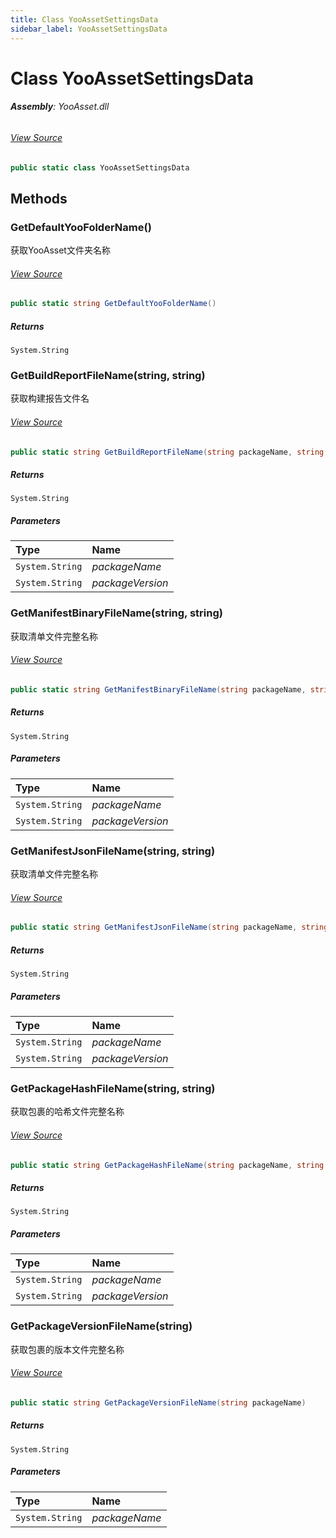 ```yaml
---
title: Class YooAssetSettingsData
sidebar_label: YooAssetSettingsData
---
```

# Class YooAssetSettingsData


###### **Assembly**: YooAsset.dll
###### [View Source](https://github.com/tuyoogame/YooAsset-Samples.git/blob/main/Assets/YooAsset/Runtime/Settings/YooAssetSettingsData.cs#L6)
```csharp title="Declaration"
public static class YooAssetSettingsData
```
## Methods
### GetDefaultYooFolderName()
获取YooAsset文件夹名称
###### [View Source](https://github.com/tuyoogame/YooAsset-Samples.git/blob/main/Assets/YooAsset/Runtime/Settings/YooAssetSettingsData.cs#L48)
```csharp title="Declaration"
public static string GetDefaultYooFolderName()
```

##### Returns

`System.String`
### GetBuildReportFileName(string, string)
获取构建报告文件名
###### [View Source](https://github.com/tuyoogame/YooAsset-Samples.git/blob/main/Assets/YooAsset/Runtime/Settings/YooAssetSettingsData.cs#L56)
```csharp title="Declaration"
public static string GetBuildReportFileName(string packageName, string packageVersion)
```

##### Returns

`System.String`

##### Parameters

| Type | Name |
|:--- |:--- |
| `System.String` | *packageName* |
| `System.String` | *packageVersion* |

### GetManifestBinaryFileName(string, string)
获取清单文件完整名称
###### [View Source](https://github.com/tuyoogame/YooAsset-Samples.git/blob/main/Assets/YooAsset/Runtime/Settings/YooAssetSettingsData.cs#L67)
```csharp title="Declaration"
public static string GetManifestBinaryFileName(string packageName, string packageVersion)
```

##### Returns

`System.String`

##### Parameters

| Type | Name |
|:--- |:--- |
| `System.String` | *packageName* |
| `System.String` | *packageVersion* |

### GetManifestJsonFileName(string, string)
获取清单文件完整名称
###### [View Source](https://github.com/tuyoogame/YooAsset-Samples.git/blob/main/Assets/YooAsset/Runtime/Settings/YooAssetSettingsData.cs#L78)
```csharp title="Declaration"
public static string GetManifestJsonFileName(string packageName, string packageVersion)
```

##### Returns

`System.String`

##### Parameters

| Type | Name |
|:--- |:--- |
| `System.String` | *packageName* |
| `System.String` | *packageVersion* |

### GetPackageHashFileName(string, string)
获取包裹的哈希文件完整名称
###### [View Source](https://github.com/tuyoogame/YooAsset-Samples.git/blob/main/Assets/YooAsset/Runtime/Settings/YooAssetSettingsData.cs#L89)
```csharp title="Declaration"
public static string GetPackageHashFileName(string packageName, string packageVersion)
```

##### Returns

`System.String`

##### Parameters

| Type | Name |
|:--- |:--- |
| `System.String` | *packageName* |
| `System.String` | *packageVersion* |

### GetPackageVersionFileName(string)
获取包裹的版本文件完整名称
###### [View Source](https://github.com/tuyoogame/YooAsset-Samples.git/blob/main/Assets/YooAsset/Runtime/Settings/YooAssetSettingsData.cs#L100)
```csharp title="Declaration"
public static string GetPackageVersionFileName(string packageName)
```

##### Returns

`System.String`

##### Parameters

| Type | Name |
|:--- |:--- |
| `System.String` | *packageName* |

